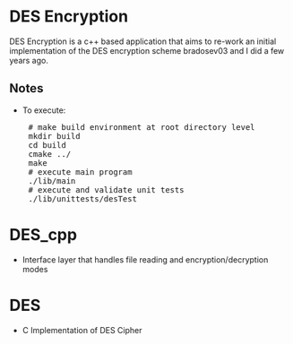 # DES Encryption

DES Encryption is a c++ based application that aims to re-work an initial implementation of the DES encryption scheme bradosev03 and I did a few years ago. 


## Notes
* To execute:
<pre>
    # make build environment at root directory level
    mkdir build
    cd build
    cmake ../
    make
    # execute main program
    ./lib/main
    # execute and validate unit tests
    ./lib/unittests/desTest
</pre>


# DES_cpp
* Interface layer that handles file reading and encryption/decryption modes

# DES
* C Implementation of DES Cipher

